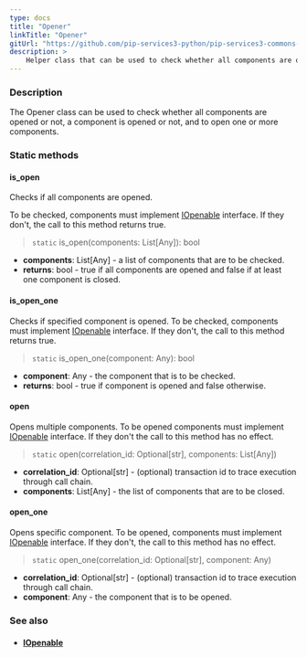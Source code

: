 ```yaml
---
type: docs
title: "Opener"
linkTitle: "Opener"
gitUrl: "https://github.com/pip-services3-python/pip-services3-commons-python"
description: >
    Helper class that can be used to check whether all components are opened or not, a component is opened or not, and to open one or more components.
---
```


### Description

The Opener class can be used to check whether all components are opened or not, a component is opened or not, and to open one or more components.

### Static methods

#### is_open
Checks if all components are opened.

To be checked, components must implement [IOpenable](../iopenable) interface.
If they don't, the call to this method returns true.

> `static` is_open(components: List[Any]): bool

- **components**: List[Any] - a list of components that are to be checked.
- **returns**: bool - true if all components are opened and false if at least one component is closed.

#### is_open_one
Checks if specified component is opened.
To be checked, components must implement [IOpenable](../iopenable) interface.
If they don't, the call to this method returns true.

> `static` is_open_one(component: Any): bool

- **component**: Any - the component that is to be checked.
- **returns**: bool - true if component is opened and false otherwise.


#### open
Opens multiple components.
To be opened components must implement [IOpenable](../iopenable) interface.
If they don't the call to this method has no effect.

> `static` open(correlation_id: Optional[str], components: List[Any])

- **correlation_id**: Optional[str] - (optional) transaction id to trace execution through call chain.
- **components**: List[Any] - the list of components that are to be closed.


#### open_one
Opens specific component.
To be opened, components must implement [IOpenable](../iopenable) interface.
If they don't, the call to this method has no effect.

> `static` open_one(correlation_id: Optional[str], component: Any)

- **correlation_id**: Optional[str] - (optional) transaction id to trace execution through call chain.
- **component**: Any - the component that is to be opened.



### See also
- #### [IOpenable](../iopenable)
